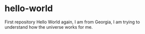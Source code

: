 # hello-world
First repository
Hello World again,
I am from Georgia, I am trying to understand how the universe works for me. 

